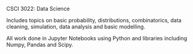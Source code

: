CSCI 3022: Data Science

Includes topics on basic probability, distributions, combinatorics, data cleaning, simulation, data analysis and basic modelling.

All work done in Jupyter Notebooks using Python and libraries including Numpy, Pandas and Scipy.
